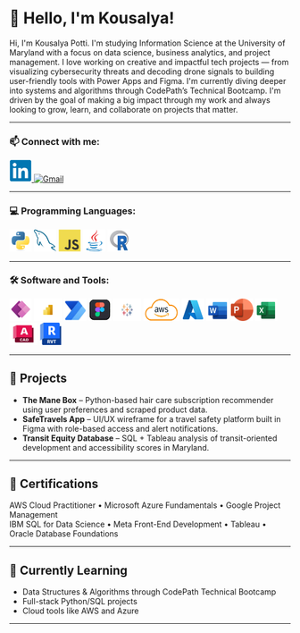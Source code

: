 # 👋 Hello, I'm Kousalya!

Hi, I'm Kousalya Potti. I'm studying Information Science at the University of Maryland with a focus on data science, business analytics, and project management. I love working on creative and impactful tech projects — from visualizing cybersecurity threats and decoding drone signals to building user-friendly tools with Power Apps and Figma. I'm currently diving deeper into systems and algorithms through CodePath’s Technical Bootcamp. I'm driven by the goal of making a big impact through my work and always looking to grow, learn, and collaborate on projects that matter.

---

### 📫 Connect with me:
<a href="https://www.linkedin.com/in/kousalya-potti/" target="_blank">
  <img src="https://raw.githubusercontent.com/devicons/devicon/master/icons/linkedin/linkedin-original.svg" alt="LinkedIn" width="40" height="40"/>
</a>
<a href="mailto:kousalyapotti1@gmail.com" target="_blank">
  <img src="https://upload.wikimedia.org/wikipedia/commons/4/4e/Gmail_Icon.png" alt="Gmail" width="40" height="40"/>
</a>

---

### 💻 Programming Languages:
<p>
  <img src="https://raw.githubusercontent.com/devicons/devicon/master/icons/python/python-original.svg" alt="Python" width="40" height="40"/>
  <img src="https://raw.githubusercontent.com/devicons/devicon/master/icons/mysql/mysql-original.svg" alt="MySQL" width="40" height="40"/>
  <img src="https://raw.githubusercontent.com/devicons/devicon/master/icons/javascript/javascript-original.svg" alt="JavaScript" width="40" height="40"/>
  <img src="https://raw.githubusercontent.com/devicons/devicon/master/icons/java/java-original.svg" alt="Java" width="40" height="40"/>
  <img src="r_programming.png" alt="R" width="40" height="40"/>
</p>

---

### 🛠️ Software and Tools:
<p>
  <img src="microsoft_power_apps.png" alt="Power Apps" width="40" height="40"/>
  <img src="powerbi.png" alt="Power BI" width="50" height="40"/>
  <img src="power_automate.png" alt="Power Automate" width="40" height="40"/>
 
  <img src="figma.png" alt="Figma" width="40" height="40"/>
  <img src="tableau.png" alt="Tableau" width="50" height="40"/>
  <img src="aws.png" alt="AWS" width="65" height="40"/>
  <img src="azure.png" alt="Azure" width="40" height="40"/>
  
  <img src="microsoft_word.png" alt="Word" width="40" height="40"/>
  <img src="microsoft_powerpoint.png" alt="PowerPoint" width="40" height="40"/>
  <img src="microsoft_excel.png" alt="Excel" width="40" height="40"/>
  <img src="autocad.png" alt="AutoCAD" width="50" height="40"/>
  <img src="revit.png" alt="Revit" width="40" height="40"/>
</p>

---

## 🚀 Projects

- **The Mane Box** – Python-based hair care subscription recommender using user preferences and scraped product data.
- **SafeTravels App** – UI/UX wireframe for a travel safety platform built in Figma with role-based access and alert notifications.
- **Transit Equity Database** – SQL + Tableau analysis of transit-oriented development and accessibility scores in Maryland.

---

## 📜 Certifications

AWS Cloud Practitioner • Microsoft Azure Fundamentals • Google Project Management  
IBM SQL for Data Science • Meta Front-End Development • Tableau • Oracle Database Foundations

---

## 🌱 Currently Learning

- Data Structures & Algorithms through CodePath Technical Bootcamp  
- Full-stack Python/SQL projects  
- Cloud tools like AWS and Azure

---
